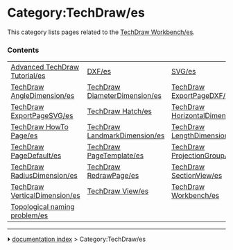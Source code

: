 # Category:TechDraw/es
This category lists pages related to the [TechDraw Workbench/es](TechDraw_Workbench/es.md).

### Contents

|     |     |     |
| --- | --- | --- |
| [Advanced TechDraw Tutorial/es](Advanced_TechDraw_Tutorial/es.md) | [DXF/es](DXF/es.md) | [SVG/es](SVG/es.md) |
| [TechDraw AngleDimension/es](TechDraw_AngleDimension/es.md) | [TechDraw DiameterDimension/es](TechDraw_DiameterDimension/es.md) | [TechDraw ExportPageDXF/es](TechDraw_ExportPageDXF/es.md) |
| [TechDraw ExportPageSVG/es](TechDraw_ExportPageSVG/es.md) | [TechDraw Hatch/es](TechDraw_Hatch/es.md) | [TechDraw HorizontalDimension/es](TechDraw_HorizontalDimension/es.md) |
| [TechDraw HowTo Page/es](TechDraw_HowTo_Page/es.md) | [TechDraw LandmarkDimension/es](TechDraw_LandmarkDimension/es.md) | [TechDraw LengthDimension/es](TechDraw_LengthDimension/es.md) |
| [TechDraw PageDefault/es](TechDraw_PageDefault/es.md) | [TechDraw PageTemplate/es](TechDraw_PageTemplate/es.md) | [TechDraw ProjectionGroup/es](TechDraw_ProjectionGroup/es.md) |
| [TechDraw RadiusDimension/es](TechDraw_RadiusDimension/es.md) | [TechDraw RedrawPage/es](TechDraw_RedrawPage/es.md) | [TechDraw SectionView/es](TechDraw_SectionView/es.md) |
| [TechDraw VerticalDimension/es](TechDraw_VerticalDimension/es.md) | [TechDraw View/es](TechDraw_View/es.md) | [TechDraw Workbench/es](TechDraw_Workbench/es.md) |
| [Topological naming problem/es](Topological_naming_problem/es.md) |



---
⏵ [documentation index](../README.md) > Category:TechDraw/es
